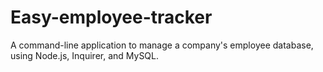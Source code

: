 # Easy-employee-tracker
A command-line application to manage a company's employee database, using Node.js, Inquirer, and MySQL.
